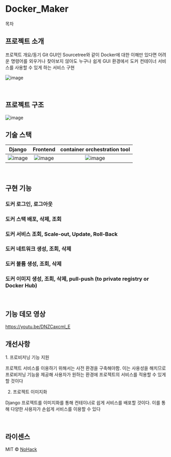 # Docker_Maker



목차

## 프로젝트 소개

<p align="justify">
프로젝트 개요/동기
Git GUI인 Sourcetree와 같이 Docker에 대한 이해만 있다면 어려운 명령어를 외우거나 찾아보지 않아도 누구나 쉽게 GUI 환경에서 도커 컨테이너 서비스를 사용할 수 있게 하는 서비스 구현
</p>

![image](https://user-images.githubusercontent.com/77333310/208288671-10152252-df79-49c9-bef5-30210bedd200.png)

<br>

## 프로젝트 구조
![image](https://user-images.githubusercontent.com/77333310/208288945-9d945ec6-dc0e-45e1-ae0f-de17b51fb1b4.png)


## 기술 스택

| Django | Frontend |  container orchestration tool   |
| :--------: | :--------: | :------: |
|   ![image](https://user-images.githubusercontent.com/77333310/208288786-f702681a-a3b5-49e1-afb1-5c99a3955629.png)   |   ![image](https://user-images.githubusercontent.com/77333310/208288829-1d873556-abb3-4d36-b535-a6ee3d6ee2d8.png)   | ![image](https://user-images.githubusercontent.com/77333310/208288842-a78591e8-06da-47a2-b442-eb6ac6849ee1.png) |

<br>

## 구현 기능

### 도커 로그인, 로그아웃

### 도커 스택 배포, 삭제, 조회

### 도커 서비스 조회, Scale-out, Update, Roll-Back

### 도커 네트워크 생성, 조회, 삭제

### 도커 볼륨 생성, 조회, 삭제

### 도커 이미지 생성, 조회, 삭제, pull-push (to private registry or Docker Hub)

<br>

## 기능 데모 영상
https://youtu.be/DNZCaxcml_E

## 개선사항

<p align="justify">
 1. 프로비저닝 기능 지원
 
  프로젝트 서비스를 이용하기 위해서는 사전 환경을 구축해야함. 이는 사용성을 해치므로 프로비저닝 기능을 제공해 사용자가 원하는 환경에 프로젝트의 서비스를 적용할 수 있게 할 것이다 
 
 2. 프로젝트 이미지화  
 
  Django 프로젝트를 이미지화를 통해 컨테이너로 쉽게 서비스를 배포할 것이다. 이를 통해 다양한 사용자가 손쉽게 서비스를 이용할 수 있다  
</p>

<br>

## 라이센스

MIT &copy; [NoHack](mailto:lbjp114@gmail.com)

<!-- Stack Icon Refernces -->

[js]: /images/stack/javascript.svg
[ts]: /images/stack/typescript.svg
[react]: /images/stack/react.svg
[node]: /images/stack/node.svg
